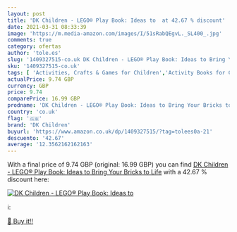 ```yaml
---
layout: post
title: 'DK Children - LEGO® Play Book: Ideas to  at 42.67 % discount'
date: 2021-03-31 08:33:39
image: 'https://m.media-amazon.com/images/I/51sRabQEgvL._SL400_.jpg'
comments: true
category: ofertas
author: 'tole.es'
slug: '1409327515-co.uk DK Children - LEGO® Play Book: Ideas to Bring Your...'
sku: '1409327515-co.uk'
tags: [ 'Activities, Crafts & Games for Children','Activity Books for Children','Books','Childrens Books','Childrens Books on Games','Hobbies & Games','Miniature Model Making','Sports, Hobbies & Games','dk children','lego®', ]
actualPrice: 9.74 GBP
currency: GBP
price: 9.74
comparePrice: 16.99 GBP
prodname: 'DK Children - LEGO® Play Book: Ideas to Bring Your Bricks to Life'
country: 'co.uk'
flag: '🇬🇧'
brand: 'DK Children'
buyurl: 'https://www.amazon.co.uk/dp/1409327515/?tag=tolees0a-21'
descuento: '42.67'
average: '12.3562162162163'
---
```


With a final price of 9.74 GBP (original: 16.99 GBP) you can find [DK Children - LEGO® Play Book: Ideas to Bring Your Bricks to Life](https://www.amazon.co.uk/dp/1409327515/?tag=tolees0a-21) with a  42.67 % discount here:

[![DK Children - LEGO® Play Book: Ideas to ](https://m.media-amazon.com/images/I/51sRabQEgvL._SL400_.jpg)](https://www.amazon.co.uk/dp/1409327515/?tag=tolees0a-21)

ℹ️:


[🛒 Buy it!!](https://www.amazon.co.uk/dp/1409327515/?tag=tolees0a-21)
